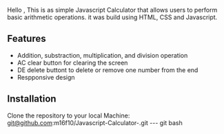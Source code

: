 Hello , This is as simple Javascript Calculator that allows users to perform basic arithmetic operations.
it was build using HTML, CSS and Javascript.

## Features
- Addition, substraction, multiplication, and division operation 
- AC clear button for clearing the screen 
- DE delete buttont to delete or remove one number from the end 
- Respponsive design 

## Installation
Clone the repository to your local Machine: 
git@github.com:m16f10/Javascript-Calculator-.git --- git bash
